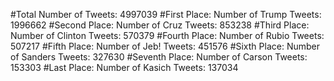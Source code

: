 #Total Number of Tweets: 4997039 
#First Place: Number of Trump Tweets: 1996662
#Second Place: Number of Cruz Tweets: 853238
#Third Place: Number of Clinton Tweets: 570379
#Fourth Place: Number of Rubio Tweets: 507217
#Fifth Place: Number of Jeb! Tweets: 451576
#Sixth Place: Number of Sanders Tweets: 327630
#Seventh Place: Number of Carson Tweets: 153303
#Last Place: Number of Kasich Tweets: 137034
